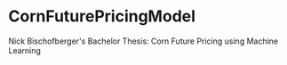 # CornFuturePricingModel
Nick Bischofberger's Bachelor Thesis: Corn Future Pricing using Machine Learning
